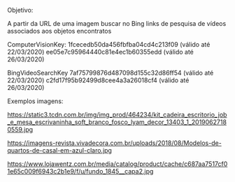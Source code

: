Objetivo:

A partir da URL de uma imagem buscar no Bing links de pesquisa de vídeos associados aos objetos encontratos


ComputerVisionKey: 
1fcecedb50da456fbfba04cd4c213f09 (válido até 22/03/2020)
ee05e7c95964440c81e4ec1b60355edd (válido até 26/03/2020)

BingVideoSearchKey 
7af75799876d487098d155c32d86ff54 (válido até 22/03/2020)
c2fd17f95b92499d8cee4a3a26018cf4 (válido até 26/03/2020)


Exemplos imagens:

https://static3.tcdn.com.br/img/img_prod/464234/kit_cadeira_escritorio_job_e_mesa_escrivaninha_soft_branco_fosco_lyam_decor_13403_1_20190627180559.jpg

https://imagens-revista.vivadecora.com.br/uploads/2018/08/Modelos-de-quartos-de-casal-em-azul-claro.jpg

https://www.lojawentz.com.br/media/catalog/product/cache/c687aa7517cf01e65c009f6943c2b1e9/f/u/fundo_1845__capa2.jpg

